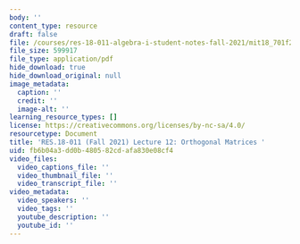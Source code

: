 ```yaml
---
body: ''
content_type: resource
draft: false
file: /courses/res-18-011-algebra-i-student-notes-fall-2021/mit18_701f21_lec12.pdf
file_size: 599917
file_type: application/pdf
hide_download: true
hide_download_original: null
image_metadata:
  caption: ''
  credit: ''
  image-alt: ''
learning_resource_types: []
license: https://creativecommons.org/licenses/by-nc-sa/4.0/
resourcetype: Document
title: 'RES.18-011 (Fall 2021) Lecture 12: Orthogonal Matrices '
uid: fb6b04a3-dd0b-4805-82cd-afa830e08cf4
video_files:
  video_captions_file: ''
  video_thumbnail_file: ''
  video_transcript_file: ''
video_metadata:
  video_speakers: ''
  video_tags: ''
  youtube_description: ''
  youtube_id: ''
---
```

